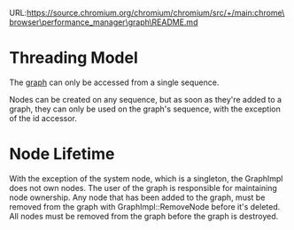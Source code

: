 URL:https://source.chromium.org/chromium/chromium/src/+/main:chrome\browser\performance_manager\graph\README.md
# Threading Model

The [graph](graph.h) can only be accessed from a single sequence.

Nodes can be created on any sequence, but as soon as they're added to a graph,
they can only be used on the graph's sequence, with the exception of the id
accessor.

# Node Lifetime

With the exception of the system node, which is a singleton, the GraphImpl does
not own nodes. The user of the graph is responsible for maintaining node
ownership. Any node that has been added to the graph, must be removed from the
graph with GraphImpl::RemoveNode before it's deleted. All nodes must be removed
from the graph before the graph is destroyed.

